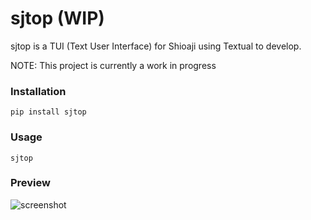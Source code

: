 # sjtop (WIP)

sjtop is a TUI (Text User Interface) for Shioaji using Textual to develop.

NOTE: This project is currently a work in progress

### Installation
```
pip install sjtop
```

### Usage
```
sjtop
```

### Preview

![screenshot](./imgs/sjtop.gif)